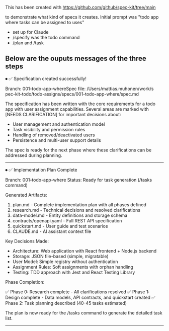 This has been created with https://github.com/github/spec-kit/tree/main

to demonstrate what kind of specs it creates. Initial prompt was "todo app where tasks can be assigned to uses"
- set up for Claude
- /specify was the todo command
- /plan and /task

Below are the ouputs messages of the three steps
---

⏺ ✅ Specification created successfully!

  Branch: 001-todo-app-whereSpec file: /Users/mattias.muhonen/work/s
  pec-kit-todo/todo-assigns/specs/001-todo-app-where/spec.md

  The specification has been written with the core requirements for
  a todo app with user assignment capabilities. Several areas are
  marked with [NEEDS CLARIFICATION] for important decisions about:
  - User management and authentication model
  - Task visibility and permission rules
  - Handling of removed/deactivated users
  - Persistence and multi-user support details

  The spec is ready for the next phase where these clarifications
  can be addressed during planning.

  ---

  ⏺ ✅ Implementation Plan Complete

  Branch: 001-todo-app-where
  Status: Ready for task generation (/tasks command)

  Generated Artifacts:

  1. plan.md - Complete implementation plan with all phases defined
  2. research.md - Technical decisions and resolved clarifications
  3. data-model.md - Entity definitions and storage schema
  4. contracts/openapi.yaml - Full REST API specification
  5. quickstart.md - User guide and test scenarios
  6. CLAUDE.md - AI assistant context file

  Key Decisions Made:

  - Architecture: Web application with React frontend + Node.js
  backend
  - Storage: JSON file-based (simple, migratable)
  - User Model: Simple registry without authentication
  - Assignment Rules: Soft assignments with orphan handling
  - Testing: TDD approach with Jest and React Testing Library

  Phase Completion:

  ✅ Phase 0: Research complete - All clarifications resolved
  ✅ Phase 1: Design complete - Data models, API contracts, and
  quickstart created
  ✅ Phase 2: Task planning described (40-45 tasks estimated)

  The plan is now ready for the /tasks command to generate the
  detailed task list.

---


